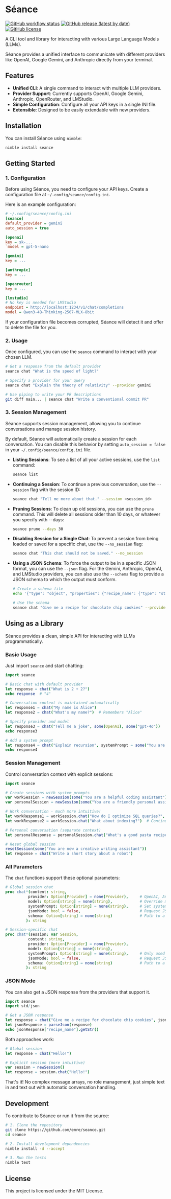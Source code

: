 # Séance

[![GitHub workflow status](https://github.com/esafak/seance/actions/workflows/release.yml/badge.svg)](https://github.com/esafak/seance/actions/workflows/release.yml)
[![GitHub release (latest by date)](https://img.shields.io/github/v/release/esafak/seance)](https://github.com/emre/seance/releases)
[![GitHub license](https://img.shields.io/github/license/esafak/seance)](LICENSE)

A CLI tool and library for interacting with various Large Language Models (LLMs).

Séance provides a unified interface to communicate with different providers like OpenAI, Google Gemini, and Anthropic directly from your terminal.

## Features

- **Unified CLI**: A single command to interact with multiple LLM providers.
- **Provider Support**: Currently supports OpenAI, Google Gemini, Anthropic, OpenRouter, and LMStudio.
- **Simple Configuration**: Configure all your API keys in a single INI file.
- **Extensible**: Designed to be easily extendable with new providers.

## Installation

You can install Séance using `nimble`:

```bash
nimble install seance
```

## Getting Started

### 1. Configuration

Before using Séance, you need to configure your API keys. Create a configuration file at `~/.config/seance/config.ini`.

Here is an example configuration:

```ini
# ~/.config/seance/config.ini
[seance]
default_provider = gemini
auto_session = true

[openai]
key = sk-...
`model = gpt-5-nano

[gemini]
key = ...

[anthropic]
key = ...

[openrouter]
key = ...

[lmstudio]
# No key is needed for LMStudio
endpoint = http://localhost:1234/v1/chat/completions
model = Qwen3-4B-Thinking-2507-MLX-8bit
```

If your configuration file becomes corrupted, Séance will detect it and offer to delete the file for you.

### 2. Usage

Once configured, you can use the `seance` command to interact with your chosen LLM.

```bash
# Get a response from the default provider
seance chat "What is the speed of light?"

# Specify a provider for your query
seance chat "Explain the theory of relativity" --provider gemini

# Use piping to write your PR descriptions
git diff main... | seance chat "Write a conventional commit PR"
```

### 3. Session Management

Séance supports session management, allowing you to continue conversations and manage session history.

By default, Séance will automatically create a session for each conversation. You can disable this behavior by setting `auto_session = false` in your `~/.config/seance/config.ini` file.

- **Listing Sessions**: To see a list of all your active sessions, use the `list` command:

  ```bash
  seance list
  ```

- **Continuing a Session**: To continue a previous conversation, use the `--session` flag with the session ID:

  ```bash
  seance chat "Tell me more about that." --session <session_id>
  ```

- **Pruning Sessions**: To clean up old sessions, you can use the `prune` command. 
This will delete all sessions older than 10 days, or whatever you specify with --days:

  ```bash
  seance prune --days 30
  ```

- **Disabling Session for a Single Chat**: To prevent a session from being loaded or saved for a specific chat, use the `--no_session` flag:

  ```bash
  seance chat "This chat should not be saved." --no_session
  ```

- **Using a JSON Schema**: To force the output to be in a specific JSON format, you can use the `--json` flag. For the Gemini, Anthropic, OpenAI, and LMStudio providers, you can also use the `--schema` flag to provide a JSON schema to which the output must conform.

  ```bash
  # Create a schema file
  echo '{"type": "object", "properties": {"recipe_name": {"type": "string"}}}' > schema.json

  # Use the schema
  seance chat "Give me a recipe for chocolate chip cookies" --provider gemini --json --schema schema.json
  ```

## Using as a Library

Séance provides a clean, simple API for interacting with LLMs programmatically.

### Basic Usage

Just import `seance` and start chatting:

```nim
import seance

# Basic chat with default provider
let response = chat("What is 2 + 2?")
echo response  # "4"

# Conversation context is maintained automatically
let response1 = chat("My name is Alice")
let response2 = chat("What's my name?")  # Remembers "Alice"

# Specify provider and model
let response3 = chat("Tell me a joke", some(OpenAI), some("gpt-4o"))
echo response3

# Add a system prompt
let response4 = chat("Explain recursion", systemPrompt = some("You are a helpful coding assistant"))
echo response4
```

### Session Management

Control conversation context with explicit sessions:

```nim
import seance

# Create sessions with system prompts
var workSession = newSession(some("You are a helpful coding assistant"))
var personalSession = newSession(some("You are a friendly personal assistant"))

# Work conversation - much more intuitive!
let workResponse1 = workSession.chat("How do I optimize SQL queries?", some(OpenAI))
let workResponse2 = workSession.chat("What about indexing?")  # Continues work context

# Personal conversation (separate context)
let personalResponse = personalSession.chat("What's a good pasta recipe?", some(Anthropic))

# Reset global session
resetSession(some("You are now a creative writing assistant"))
let response = chat("Write a short story about a robot")
```

### All Parameters

The `chat` functions support these optional parameters:

```nim
# Global session chat
proc chat*(content: string, 
          provider: Option[Provider] = none(Provider),     # OpenAI, Anthropic, Gemini, OpenRouter
          model: Option[string] = none(string),            # Override model from config
          systemPrompt: Option[string] = none(string),     # Set system prompt
          jsonMode: bool = false,                          # Request JSON output
          schema: Option[string] = none(string)            # Path to a JSON schema file
         ): string

# Session-specific chat  
proc chat*(session: var Session,
          content: string,
          provider: Option[Provider] = none(Provider), 
          model: Option[string] = none(string),
          systemPrompt: Option[string] = none(string),     # Only used if session is empty
          jsonMode: bool = false,                          # Request JSON output
          schema: Option[string] = none(string)            # Path to a JSON schema file
         ): string
```

### JSON Mode

You can also get a JSON response from the providers that support it.

```nim
import seance
import std/json

# Get a JSON response
let response = chat("Give me a recipe for chocolate chip cookies", jsonMode = true)
let jsonResponse = parseJson(response)
echo jsonResponse["recipe_name"].getStr()
```

Both approaches work:
```nim
# Global session
let response = chat("Hello!")

# Explicit session (more intuitive)
var session = newSession()
let response = session.chat("Hello!")
```

That's it! No complex message arrays, no role management, just simple text in and text out with automatic conversation handling.

## Development

To contribute to Séance or run it from the source:

```bash
# 1. Clone the repository
git clone https://github.com/emre/seance.git
cd seance

# 2. Install development dependencies
nimble install -d --accept

# 3. Run the tests
nimble test
```

## License

This project is licensed under the MIT License.
